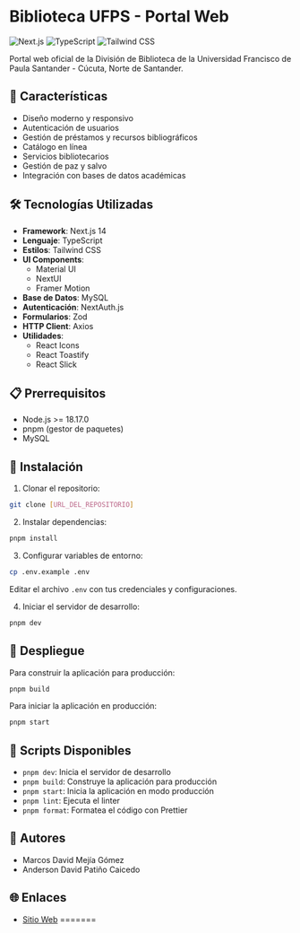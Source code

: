 # Biblioteca UFPS - Portal Web

![Next.js](https://img.shields.io/badge/Next.js-14.0.2-black?style=for-the-badge&logo=next.js&logoColor=white)
![TypeScript](https://img.shields.io/badge/TypeScript-5.2.2-blue?style=for-the-badge&logo=typescript&logoColor=white)
![Tailwind CSS](https://img.shields.io/badge/Tailwind_CSS-3.3.3-38B2AC?style=for-the-badge&logo=tailwind-css&logoColor=white)

Portal web oficial de la División de Biblioteca de la Universidad Francisco de Paula Santander - Cúcuta, Norte de Santander.

## 🚀 Características

- Diseño moderno y responsivo
- Autenticación de usuarios
- Gestión de préstamos y recursos bibliográficos
- Catálogo en línea
- Servicios bibliotecarios
- Gestión de paz y salvo
- Integración con bases de datos académicas

## 🛠️ Tecnologías Utilizadas

- **Framework**: Next.js 14
- **Lenguaje**: TypeScript
- **Estilos**: Tailwind CSS
- **UI Components**: 
  - Material UI
  - NextUI
  - Framer Motion
- **Base de Datos**: MySQL
- **Autenticación**: NextAuth.js
- **Formularios**: Zod
- **HTTP Client**: Axios
- **Utilidades**:
  - React Icons
  - React Toastify
  - React Slick

## 📋 Prerrequisitos

- Node.js >= 18.17.0
- pnpm (gestor de paquetes)
- MySQL

## 🔧 Instalación

1. Clonar el repositorio:
```bash
git clone [URL_DEL_REPOSITORIO]
```

2. Instalar dependencias:
```bash
pnpm install
```

3. Configurar variables de entorno:
```bash
cp .env.example .env
```
Editar el archivo `.env` con tus credenciales y configuraciones.

4. Iniciar el servidor de desarrollo:
```bash
pnpm dev
```

## 🚀 Despliegue

Para construir la aplicación para producción:

```bash
pnpm build
```

Para iniciar la aplicación en producción:

```bash
pnpm start
```

## 📝 Scripts Disponibles

- `pnpm dev`: Inicia el servidor de desarrollo
- `pnpm build`: Construye la aplicación para producción
- `pnpm start`: Inicia la aplicación en modo producción
- `pnpm lint`: Ejecuta el linter
- `pnpm format`: Formatea el código con Prettier

## 👥 Autores

- Marcos David Mejía Gómez
- Anderson David Patiño Caicedo


## 🌐 Enlaces

- [Sitio Web](https://biblioteca.ufps.edu.co)
=======
